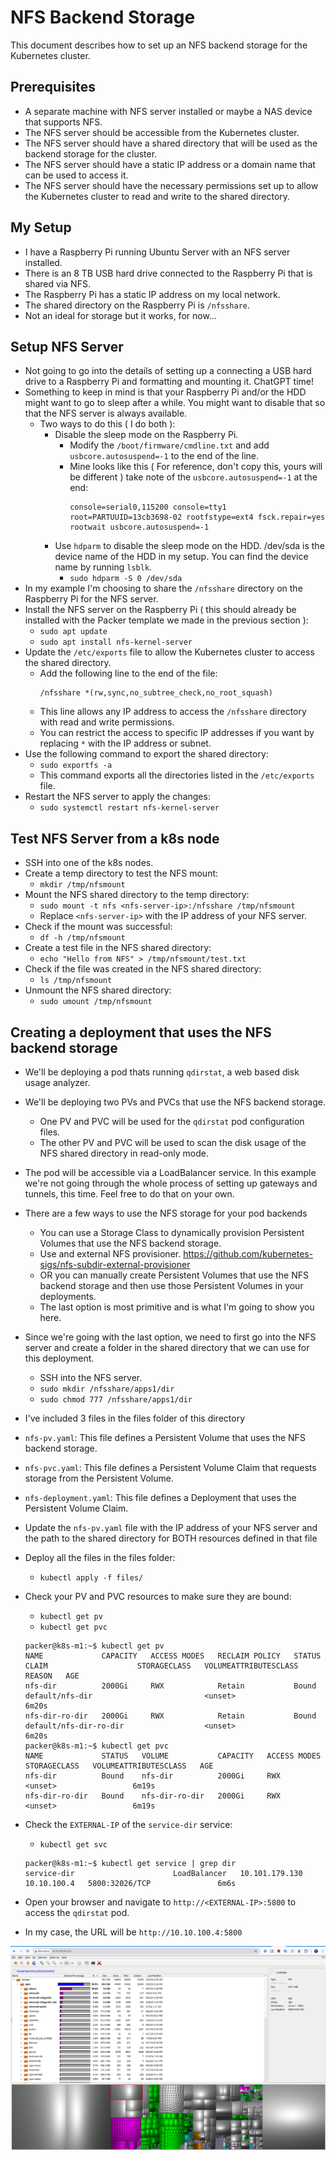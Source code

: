 # NFS Backend Storage

This document describes how to set up an NFS backend storage for the Kubernetes cluster.

## Prerequisites

- A separate machine with NFS server installed or maybe a NAS device that supports NFS.
- The NFS server should be accessible from the Kubernetes cluster.
- The NFS server should have a shared directory that will be used as the backend storage for the cluster.
- The NFS server should have a static IP address or a domain name that can be used to access it.
- The NFS server should have the necessary permissions set up to allow the Kubernetes cluster to read and write to the shared directory.

## My Setup

- I have a Raspberry Pi running Ubuntu Server with an NFS server installed.
- There is an 8 TB USB hard drive connected to the Raspberry Pi that is shared via NFS.
- The Raspberry Pi has a static IP address on my local network.
- The shared directory on the Raspberry Pi is `/nfsshare`.
- Not an ideal for storage but it works, for now...
 

## Setup NFS Server

- Not going to go into the details of setting up a connecting a USB hard drive to a Raspberry Pi and formatting and mounting it.  ChatGPT time!
- Something to keep in mind is that your Raspberry Pi and/or the HDD might want to go to sleep after a while.  You might want to disable that so that the NFS server is always available.
  - Two ways to do this ( I do both ):
    - Disable the sleep mode on the Raspberry Pi.
      - Modify the `/boot/firmware/cmdline.txt` and add ` usbcore.autosuspend=-1` to the end of the line.
      - Mine looks like this ( For reference, don't copy this, yours will be different ) take note of the `usbcore.autosuspend=-1` at the end:
        ```
        console=serial0,115200 console=tty1 root=PARTUUID=13cb3698-02 rootfstype=ext4 fsck.repair=yes rootwait usbcore.autosuspend=-1
        ```
    - Use `hdparm` to disable the sleep mode on the HDD. /dev/sda is the device name of the HDD in my setup.  You can find the device name by running `lsblk`.
      - `sudo hdparm -S 0 /dev/sda`
- In my example I'm choosing to share the `/nfsshare` directory on the Raspberry Pi for the NFS server.
- Install the NFS server on the Raspberry Pi ( this should already be installed with the Packer template we made in the previous section ):
  - `sudo apt update`
  - `sudo apt install nfs-kernel-server`
- Update the `/etc/exports` file to allow the Kubernetes cluster to access the shared directory.
  - Add the following line to the end of the file:
    ```
    /nfsshare *(rw,sync,no_subtree_check,no_root_squash)
    ```
  - This line allows any IP address to access the `/nfsshare` directory with read and write permissions.
  - You can restrict the access to specific IP addresses if you want by replacing `*` with the IP address or subnet.
- Use the following command to export the shared directory:
  - `sudo exportfs -a`
  - This command exports all the directories listed in the `/etc/exports` file.
- Restart the NFS server to apply the changes:
  - `sudo systemctl restart nfs-kernel-server`

## Test NFS Server from a k8s node

- SSH into one of the k8s nodes.
- Create a temp directory to test the NFS mount:
  - `mkdir /tmp/nfsmount`
- Mount the NFS shared directory to the temp directory:
  - `sudo mount -t nfs <nfs-server-ip>:/nfsshare /tmp/nfsmount`
  - Replace `<nfs-server-ip>` with the IP address of your NFS server.
- Check if the mount was successful:
  - `df -h /tmp/nfsmount`
- Create a test file in the NFS shared directory:
  - `echo "Hello from NFS" > /tmp/nfsmount/test.txt`
- Check if the file was created in the NFS shared directory:
  - `ls /tmp/nfsmount`
- Unmount the NFS shared directory:
  - `sudo umount /tmp/nfsmount`
  
## Creating a deployment that uses the NFS backend storage

- We'll be deploying a pod thats running `qdirstat`, a web based disk usage analyzer.
- We'll be deploying two PVs and PVCs that use the NFS backend storage.
  - One PV and PVC will be used for the `qdirstat` pod configuration files.
  - The other PV and PVC will be used to scan the disk usage of the NFS shared directory in read-only mode.
- The pod will be accessible via a LoadBalancer service.  In this example we're not going through the whole process of setting up gateways and tunnels, this time.  Feel free to do that on your own.

- There are a few ways to use the NFS storage for your pod backends
  - You can use a Storage Class to dynamically provision Persistent Volumes that use the NFS backend storage.
  - Use and external NFS provisioner. https://github.com/kubernetes-sigs/nfs-subdir-external-provisioner
  - OR you can manually create Persistent Volumes that use the NFS backend storage and then use those Persistent Volumes in your deployments.
  - The last option is most primitive and is what I'm going to show you here.

- Since we're going with the last option, we need to first go into the NFS server and create a folder in the shared directory that we can use for this deployment.
  - SSH into the NFS server.
  - `sudo mkdir /nfsshare/apps1/dir`
  - `sudo chmod 777 /nfsshare/apps1/dir`

- I've included 3 files in the files folder of this directory
- `nfs-pv.yaml`: This file defines a Persistent Volume that uses the NFS backend storage.
- `nfs-pvc.yaml`: This file defines a Persistent Volume Claim that requests storage from the Persistent Volume.
- `nfs-deployment.yaml`: This file defines a Deployment that uses the Persistent Volume Claim.

- Update the `nfs-pv.yaml` file with the IP address of your NFS server and the path to the shared directory for BOTH resources defined in that file

- Deploy all the files in the files folder:
  - `kubectl apply -f files/`
- Check your PV and PVC resources to make sure they are bound:
  - `kubectl get pv`
  - `kubectl get pvc`
  ```
  packer@k8s-m1:~$ kubectl get pv
  NAME             CAPACITY   ACCESS MODES   RECLAIM POLICY   STATUS   CLAIM                    STORAGECLASS   VOLUMEATTRIBUTESCLASS   REASON   AGE
  nfs-dir          2000Gi     RWX            Retain           Bound    default/nfs-dir                         <unset>                          6m20s
  nfs-dir-ro-dir   2000Gi     RWX            Retain           Bound    default/nfs-dir-ro-dir                  <unset>                          6m20s
  packer@k8s-m1:~$ kubectl get pvc
  NAME             STATUS   VOLUME           CAPACITY   ACCESS MODES   STORAGECLASS   VOLUMEATTRIBUTESCLASS   AGE
  nfs-dir          Bound    nfs-dir          2000Gi     RWX                           <unset>                 6m19s
  nfs-dir-ro-dir   Bound    nfs-dir-ro-dir   2000Gi     RWX                           <unset>                 6m19s
  ```
- Check the `EXTERNAL-IP` of the `service-dir` service:
  - `kubectl get svc`
  ```
  packer@k8s-m1:~$ kubectl get service | grep dir
  service-dir                      LoadBalancer   10.101.179.130   10.10.100.4   5800:32026/TCP               6m6s
  ```
- Open your browser and navigate to `http://<EXTERNAL-IP>:5800` to access the `qdirstat` pod.
- In my case, the URL will be `http://10.10.100.4:5800`

![Thar she blows!](image.png)